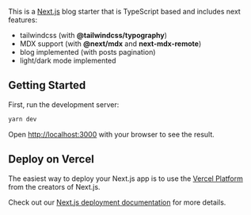 This is a [Next.js](https://nextjs.org/) blog starter that is TypeScript based and includes next features:

- tailwindcss (with **@tailwindcss/typography**)
- MDX support (with **@next/mdx** and **next-mdx-remote**)
- blog implemented (with posts pagination)
- light/dark mode implemented

## Getting Started

First, run the development server:

```bash
yarn dev
```

Open [http://localhost:3000](http://localhost:3000) with your browser to see the result.

## Deploy on Vercel

The easiest way to deploy your Next.js app is to use the [Vercel Platform](https://vercel.com/new?utm_medium=default-template&filter=next.js&utm_source=create-next-app&utm_campaign=create-next-app-readme) from the creators of Next.js.

Check out our [Next.js deployment documentation](https://nextjs.org/docs/deployment) for more details.
